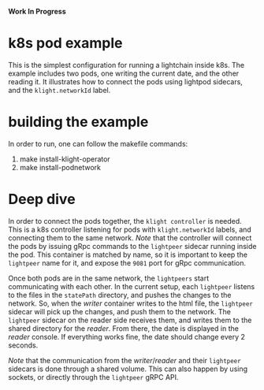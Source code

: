 __Work In Progress__

# k8s pod example

This is the simplest configuration for running a lightchain inside k8s.
The example includes two pods, one writing the current date, and the other reading it. It illustrates how to connect the pods using lightpod sidecars, and the `klight.networkId` label.

# building the example

In order to run, one can follow the makefile commands:

1. make install-klight-operator
2. make install-podnetwork

# Deep dive

In order to connect the pods together, the `klight controller` is needed. This is a k8s controller listening for pods with `klight.networkId` labels, and connecting them to the same network.
_Note_ that the controller will connect the pods by issuing gRpc commands to the `lightpeer` sidecar running inside the pod. This container is matched by name, so it is important to keep the  `lightpeer` name for it, and expose the `9081` port for gRpc communication.

Once both pods are in the same network, the `lightpeers` start communicating with each other. In the current setup, each `lightpeer` listens to the files in the `statePath` directory, and pushes the changes to the network. So, when the _writer_ container writes to the html file, the `lightpeer` sidecar will pick up the changes, and push them to the network. The `lightpeer` sidecar on the reader side receives them, and writes them to the shared directory for the _reader_. From there, the date is displayed in the _reader_ console. If everything works fine, the date should change every 2 seconds.

_Note_ that the communication from the _writer_/_reader_ and their `lightpeer` sidecars is done through a shared volume. This can also happen by using sockets, or directly through the `lightpeer` gRPC API.